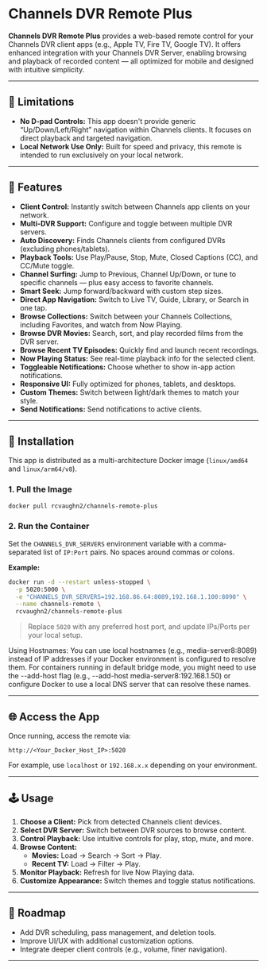 # **Channels DVR Remote Plus**

**Channels DVR Remote Plus** provides a web-based remote control for your Channels DVR client apps (e.g., Apple TV, Fire TV, Google TV). It offers enhanced integration with your Channels DVR Server, enabling browsing and playback of recorded content — all optimized for mobile and designed with intuitive simplicity.

---

## 🚫 Limitations

- **No D-pad Controls:** This app doesn't provide generic “Up/Down/Left/Right” navigation within Channels clients. It focuses on direct playback and targeted navigation.
- **Local Network Use Only:** Built for speed and privacy, this remote is intended to run exclusively on your local network.

---

## 🎯 Features

- **Client Control:** Instantly switch between Channels app clients on your network.
- **Multi-DVR Support:** Configure and toggle between multiple DVR servers.
- **Auto Discovery:** Finds Channels clients from configured DVRs (excluding phones/tablets).
- **Playback Tools:** Use Play/Pause, Stop, Mute, Closed Captions (CC), and CC/Mute toggle.
- **Channel Surfing:** Jump to Previous, Channel Up/Down, or tune to specific channels — plus easy access to favorite channels.
- **Smart Seek:** Jump forward/backward with custom step sizes.
- **Direct App Navigation:** Switch to Live TV, Guide, Library, or Search in one tap.
- **Browse Collections:** Switch between your Channels Collections, including Favorites, and watch from Now Playing.
- **Browse DVR Movies:** Search, sort, and play recorded films from the DVR server.
- **Browse Recent TV Episodes:** Quickly find and launch recent recordings.
- **Now Playing Status:** See real-time playback info for the selected client.
- **Toggleable Notifications:** Choose whether to show in-app action notifications.
- **Responsive UI:** Fully optimized for phones, tablets, and desktops.
- **Custom Themes:** Switch between light/dark themes to match your style.
- **Send Notifications:** Send notifications to active clients.

---

## 🐳 Installation

This app is distributed as a multi-architecture Docker image (`linux/amd64` and `linux/arm64/v8`).

### 1. Pull the Image
```bash
docker pull rcvaughn2/channels-remote-plus
```

### 2. Run the Container

Set the `CHANNELS_DVR_SERVERS` environment variable with a comma-separated list of `IP:Port` pairs. No spaces around commas or colons.

**Example:**
```bash
docker run -d --restart unless-stopped \
  -p 5020:5000 \
  -e "CHANNELS_DVR_SERVERS=192.168.86.64:8089,192.168.1.100:8090" \
  --name channels-remote \
  rcvaughn2/channels-remote-plus
```

> Replace `5020` with any preferred host port, and update IPs/Ports per your local setup.

Using Hostnames: You can use local hostnames (e.g., media-server8:8089) instead of IP addresses if your Docker environment is configured to resolve them. For containers running in default bridge mode, you might need to use the --add-host flag (e.g., --add-host media-server8:192.168.1.50) or configure Docker to use a local DNS server that can resolve these names.

---

## 🌐 Access the App

Once running, access the remote via:

```
http://<Your_Docker_Host_IP>:5020
```

For example, use `localhost` or `192.168.x.x` depending on your environment.

---

## 🕹️ Usage

1. **Choose a Client:** Pick from detected Channels client devices.
2. **Select DVR Server:** Switch between DVR sources to browse content.
3. **Control Playback:** Use intuitive controls for play, stop, mute, and more.
4. **Browse Content:**
   - **Movies:** Load → Search → Sort → Play.
   - **Recent TV:** Load → Filter → Play.
5. **Monitor Playback:** Refresh for live Now Playing data.
6. **Customize Appearance:** Switch themes and toggle status notifications.

---

## 🚧 Roadmap

- Add DVR scheduling, pass management, and deletion tools.
- Improve UI/UX with additional customization options.
- Integrate deeper client controls (e.g., volume, finer navigation).

---
